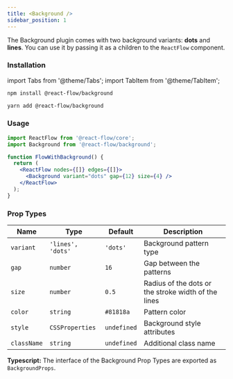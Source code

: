 ```yaml
---
title: <Background />
sidebar_position: 1
---
```


The Background plugin comes with two background variants: **dots** and **lines**. You can use it by passing it as a children to the `ReactFlow` component.

### Installation

import Tabs from '@theme/Tabs';
import TabItem from '@theme/TabItem';

<Tabs>
  <TabItem value="npm" label="npm" default>

```bash
npm install @react-flow/background
```

  </TabItem>
  <TabItem value="yarn" label="Yarn">

```bash
yarn add @react-flow/background
```

  </TabItem>
</Tabs>

### Usage

```jsx
import ReactFlow from '@react-flow/core';
import Background from '@react-flow/background';

function FlowWithBackground() {
  return (
    <ReactFlow nodes={[]} edges={[]}>
      <Background variant="dots" gap={12} size={4} />
    </ReactFlow>
  );
}
```

### Prop Types

| Name        | Type              | Default     | Description                                         |
| ----------- | ----------------- | ----------- | --------------------------------------------------- |
| `variant`   | `'lines', 'dots'` | `'dots'`    | Background pattern type                             |
| `gap`       | `number`          | `16`        | Gap between the patterns                            |
| `size`      | `number`          | `0.5`       | Radius of the dots or the stroke width of the lines |
| `color`     | `string`          | `#81818a`   | Pattern color                                       |
| `style`     | `CSSProperties`   | `undefined` | Background style attributes                         |
| `className` | `string`          | `undefined` | Additional class name                               |

**Typescript:** The interface of the Background Prop Types are exported as `BackgroundProps`.
